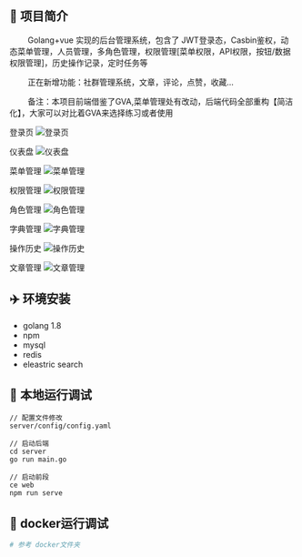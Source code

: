 ## :tada: 项目简介
&emsp;&emsp; Golang+vue 实现的后台管理系统，包含了 JWT登录态，Casbin鉴权，动态菜单管理，人员管理，多角色管理，权限管理[菜单权限，API权限，按钮/数据权限管理]，历史操作记录，定时任务等

&emsp;&emsp; 正在新增功能：社群管理系统，文章，评论，点赞，收藏...

&emsp;&emsp; 备注：本项目前端借鉴了GVA,菜单管理处有改动，后端代码全部重构【简洁化】，大家可以对比着GVA来选择练习或者使用

登录页
![登录页](https://i.postimg.cc/yNy3cwSs/m1.png)

仪表盘
![仪表盘](https://i.postimg.cc/rmhdYxJH/m2.png)

菜单管理
![菜单管理](https://i.postimg.cc/XNHF2S1v/m3.png)

权限管理
![权限管理](https://i.postimg.cc/d0YT7q35/m4.png)

角色管理
![角色管理](https://i.postimg.cc/ZKWN27Xx/m5.png)

字典管理
![字典管理](https://i.postimg.cc/RFC6RXcf/m6.png)

操作历史
![操作历史](https://i.postimg.cc/3NdyMNfx/m7.png)

文章管理
![文章管理](https://i.postimg.cc/t4PxC1q1/m8.png)

## :airplane: 环境安装
 - golang 1.8
 - npm
 - mysql
 - redis
 - eleastric search

## :cake: 本地运行调试
```
// 配置文件修改
server/config/config.yaml

// 启动后端
cd server
go run main.go

// 启动前段
ce web
npm run serve

```

## :cake: docker运行调试
```bash
# 参考 docker文件夹
```